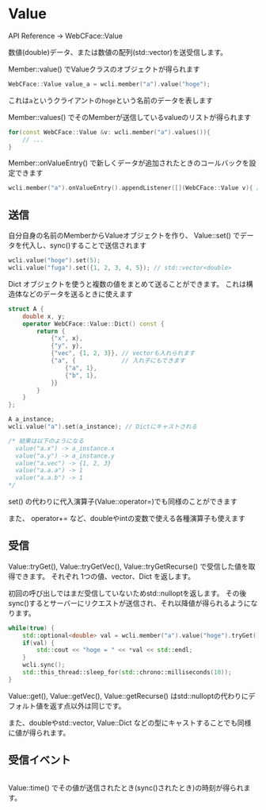 # Value

API Reference → WebCFace::Value

数値(double)データ、または数値の配列(std::vector<double>)を送受信します。

Member::value() でValueクラスのオブジェクトが得られます
```cpp
WebCFace::Value value_a = wcli.member("a").value("hoge");
```
これは`a`というクライアントの`hoge`という名前のデータを表します

Member::values() でそのMemberが送信しているvalueのリストが得られます
```cpp
for(const WebCFace::Value &v: wcli.member("a").values()){
	// ...
}
```

Member::onValueEntry() で新しくデータが追加されたときのコールバックを設定できます
```cpp
wcli.member("a").onValueEntry().appendListener([](WebCFace::Value v){ /* ... */ });
```

## 送信

自分自身の名前のMemberからValueオブジェクトを作り、 Value::set() でデータを代入し、sync()することで送信されます
```cpp
wcli.value("hoge").set(5);
wcli.value("fuga").set({1, 2, 3, 4, 5}); // std::vector<double>
```

Dict オブジェクトを使うと複数の値をまとめて送ることができます。
これは構造体などのデータを送るときに使えます
```cpp
struct A {
	double x, y;
	operator WebCFace::Value::Dict() const {
		return {
			{"x", x},
			{"y", y},
			{"vec", {1, 2, 3}}, // vectorも入れられます
			{"a", {             // 入れ子にもできます
				{"a", 1},
				{"b", 1},
			}}
		}
	}
};

A a_instance;
wcli.value("a").set(a_instance); // Dictにキャストされる

/* 結果は以下のようになる
  value("a.x") -> a_instance.x
  value("a.y") -> a_instance.y
  value("a.vec") -> {1, 2, 3}
  value("a.a.a") -> 1
  value("a.a.b") -> 1
*/
```

set() の代わりに代入演算子(Value::operator=)でも同様のことができます

また、 operator+= など、doubleやintの変数で使える各種演算子も使えます

## 受信

Value::tryGet(), Value::tryGetVec(), Value::tryGetRecurse() で受信した値を取得できます。
それぞれ 1つの値、vector、Dict を返します。

初回の呼び出しではまだ受信していないためstd::nulloptを返します。
その後sync()するとサーバーにリクエストが送信され、それ以降値が得られるようになります。
```cpp
while(true) {
	std::optional<double> val = wcli.member("a").value("hoge").tryGet();
	if(val) {
		std::cout << "hoge = " << *val << std::endl;
	}
	wcli.sync();
	std::this_thread::sleep_for(std::chrono::milliseconds(10));
}
```

Value::get(), Value::getVec(), Value::getRecurse() はstd::nulloptの代わりにデフォルト値を返す点以外は同じです。

また、doubleやstd::vector<double>, Value::Dict などの型にキャストすることでも同様に値が得られます。

## 受信イベント

```cpp

```


Value::time() でその値が送信されたとき(sync()されたとき)の時刻が得られます。

